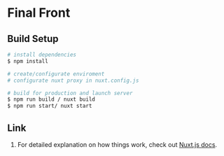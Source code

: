 # Final Front

## Build Setup

```bash
# install dependencies
$ npm install

# create/configurate enviroment
# configurate nuxt proxy in nuxt.config.js

# build for production and launch server
$ npm run build / nuxt build
$ npm run start/ nuxt start

```
## Link
1. For detailed explanation on how things work, check out [Nuxt.js docs](https://nuxtjs.org).

